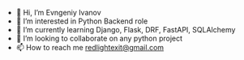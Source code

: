 - 👋 Hi, I’m Evngeniy Ivanov
- 👀 I’m interested in Python Backend role
- 🌱 I’m currently learning Django, Flask, DRF, FastAPI, SQLAlchemy
- 💞️ I’m looking to collaborate on any python project
- 📫 How to reach me redlightexit@gmail.com

<!---
reberu/reberu is a ✨ special ✨ repository because its `README.md` (this file) appears on your GitHub profile.
You can click the Preview link to take a look at your changes.
--->
